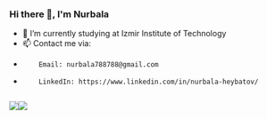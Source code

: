 ### Hi there 👋, I'm Nurbala


- 🌱 I’m currently studying at Izmir Institute of Technology
- 📫 Contact me via: 
-         Email: nurbala788788@gmail.com
-         LinkedIn: https://www.linkedin.com/in/nurbala-heybatov/



<div align="center" style="display: flex; flex-direction: row;">
 <p align="center"><img class="img" align="center" src="https://github-readme-stats.vercel.app/api?username=hybtli&show_icons=true&theme=radical" /></p>
 <p align="center"><img class="img" align="center" src="https://github-readme-stats.vercel.app/api/top-langs/?username=hybtli&theme=radical&layout=compact" /></p>
</div>
